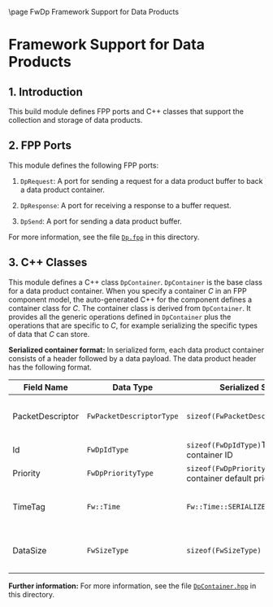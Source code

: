 \page FwDp Framework Support for Data Products
# Framework Support for Data Products

## 1. Introduction

This build module defines FPP ports and C++ classes that support
the collection and storage of data products.

## 2. FPP Ports

This module defines the following FPP ports:

1. `DpRequest`: A port for sending a request for a data product buffer to back 
   a data product container.

2. `DpResponse`: A port for receiving a response to a buffer request.

3. `DpSend`: A port for sending a data product buffer.

For more information, see the file [`Dp.fpp`](Dp.fpp) in this directory.

## 3. C++ Classes

This module defines a C++ class `DpContainer`.
`DpContainer` is the base class for a data product container.
When you specify a container _C_ in an FPP component model, 
the auto-generated C++ for the component defines a container
class for _C_.
The container class is derived from `DpContainer`.
It provides all the generic operations defined in `DpContainer`
plus the operations that are specific to _C_, for example
serializing the specific types of data that _C_ can store.

**Serialized container format:**
In serialized form, each data product container consists of a header 
followed by a data payload.
The data product header has the following format.

|Field Name|Data Type|Serialized Size|Description|
|----------|---------|---------------|-----------|
|PacketDescriptor|`FwPacketDescriptorType`|`sizeof(FwPacketDescriptorType)`|The F Prime packet descriptor `FW_PACKET_DP`.||
|Id|`FwDpIdType`|`sizeof(FwDpIdType)`The container ID|
|Priority|`FwDpPriorityType`|`sizeof(FwDpPriorityType)`The container default priority|
|TimeTag|`Fw::Time`|`Fw::Time::SERIALIZED_SIZE`|The time tag associated with the container|
|DataSize|`FwSizeType`|`sizeof(FwSizeType)`|The size of the data payload in bytes|

**Further information:**
For more information, see the file [`DpContainer.hpp`](DpContainer.hpp) in this directory.
